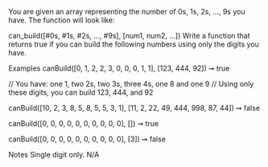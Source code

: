 You are given an array representing the number of 0s, 1s, 2s, ..., 9s you have. The function will look like:

can_build([#0s, #1s, #2s, ..., #9s], [num1, num2, ...])
Write a function that returns true if you can build the following numbers using only the digits you have.

Examples
canBuild([0, 1, 2, 2, 3, 0, 0, 0, 1, 1], [123, 444, 92]) ➞ true

// You have: one 1, two 2s, two 3s, three 4s, one 8 and one 9
// Using only these digits, you can build 123, 444, and 92

canBuild([10, 2, 3, 8, 5, 8, 5, 5, 3, 1], [11, 2, 22, 49, 444, 998, 87, 44]) ➞ false

canBuild([0, 0, 0, 0, 0, 0, 0, 0, 0, 0], []) ➞ true

canBuild([0, 0, 0, 0, 0, 0, 0, 0, 0, 0], [3]) ➞ false

Notes
Single digit only.
N/A